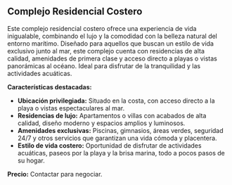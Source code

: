 ## Complejo Residencial Costero

Este complejo residencial costero ofrece una experiencia de vida inigualable, combinando el lujo y la comodidad con la belleza natural del entorno marítimo. Diseñado para aquellos que buscan un estilo de vida exclusivo junto al mar, este complejo cuenta con residencias de alta calidad, amenidades de primera clase y acceso directo a playas o vistas panorámicas al océano. Ideal para disfrutar de la tranquilidad y las actividades acuáticas.

**Características destacadas:**
*   **Ubicación privilegiada:** Situado en la costa, con acceso directo a la playa o vistas espectaculares al mar.
*   **Residencias de lujo:** Apartamentos o villas con acabados de alta calidad, diseño moderno y espacios amplios y luminosos.
*   **Amenidades exclusivas:** Piscinas, gimnasios, áreas verdes, seguridad 24/7 y otros servicios que garantizan una vida cómoda y placentera.
*   **Estilo de vida costero:** Oportunidad de disfrutar de actividades acuáticas, paseos por la playa y la brisa marina, todo a pocos pasos de su hogar.

**Precio:** Contactar para negociar.

